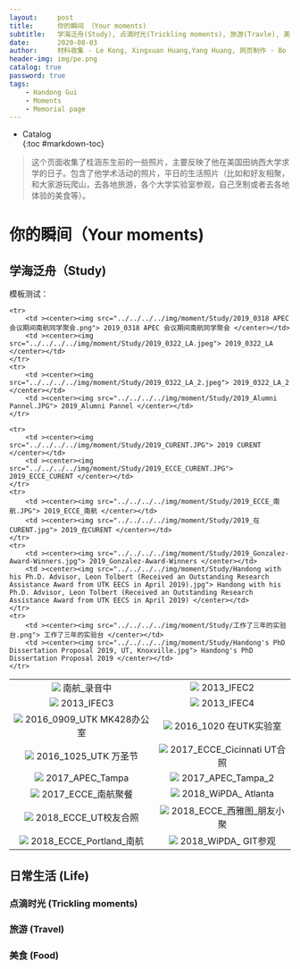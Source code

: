 ```yaml
---
layout:     post
title:      你的瞬间 （Your moments)
subtitle:   学海泛舟(Study), 点滴时光(Trickling moments), 旅游(Travle), 美食(Food)
date:       2020-08-03
author:     材料收集 - Le Kong, Xingxuan Huang,Yang Huang, 网页制作 - Bo Liu
header-img: img/pe.png
catalog: true
password: true
tags:
    - Handong Gui
    - Moments
    - Memorial page
---
```

* Catalog   
{:toc #markdown-toc}

> 这个页面收集了桂涵东生前的一些照片，主要反映了他在美国田纳西大学求学的日子。包含了他学术活动的照片，平日的生活照片（比如和好友相聚，和大家游玩爬山，去各地旅游，各个大学实验室参观，自己烹制或者去各地体验的美食等）。

# 你的瞬间（Your moments)

## 学海泛舟（Study)
模板测试：
<table>
    <tr>
        <td ><center><img src="../../../../img/moment/Study/在南航_录音中.JPG"> 南航_录音中 </center></td>
        <td ><center><img src="../../../../img/moment/Study/2013_IFEC2.JPG"> 2013_IFEC2 </center></td>
    </tr>
    <tr>
        <td ><center><img src="../../../../img/moment/Study/2013_IFEC3.JPG"> 2013_IFEC3 </center></td>
        <td ><center><img src="../../../../img/moment/Study/2013_IFEC4.JPG"> 2013_IFEC4 </center></td>
    </tr>
	<tr>
        <td ><center><img src="../../../../img/moment/Study/2016_0909_UTK_MK428.jpeg"> 2016_0909_UTK MK428办公室</center></td>
        <td ><center><img src="../../../../img/moment/Study/2016_1020_UTK_MK124.jpeg"> 2016_1020 在UTK实验室 </center></td>
    </tr>
    <tr>
        <td ><center><img src="../../../../img/moment/Study/2016_1025_UTK.jpeg"> 2016_1025_UTK 万圣节 </center></td>
        <td ><center><img src="../../../../img/moment/Study/2017 ECCE_Cicinnati group.JPG"> 2017_ECCE_Cicinnati UT合照 </center></td>
    </tr>
	    <tr>
        <td ><center><img src="../../../../img/moment/Study/2017_APEC_Tampa.jpeg"> 2017_APEC_Tampa </center></td>
        <td ><center><img src="../../../../img/moment/Study/2017_APEC_Tampa_2.jpeg"> 2017_APEC_Tampa_2</center></td>
    </tr>
    <tr>
        <td ><center><img src="../../../../img/moment/Study/2017_ECCE_南航聚餐.jpg"> 2017_ECCE_南航聚餐 </center></td>
        <td ><center><img src="../../../../img/moment/Study/2018 WiPDA_ Atlanta.jpeg"> 2018_WiPDA_ Atlanta </center></td>
    </tr>
	<tr>
        <td ><center><img src="../../../../img/moment/Study/2018_ECCE_ UT alumni photo.jpg"> 2018_ECCE_UT校友合照</center></td>
        <td ><center><img src="../../../../img/moment/Study/2018_ECCE_Portland.jpg"> 2018_ECCE_西雅图_朋友小聚 </center></td>
    </tr>
    <tr>
        <td ><center><img src="../../../../img/moment/Study/2018_ECCE_Portland_南航.jpg"> 2018_ECCE_Portland_南航 </center></td>
        <td ><center><img src="../../../../img/moment/Study/2018_WiPDA_ GT.jpeg"> 2018_WiPDA_ GIT参观</center></td>
    </tr>
	
	<tr>
        <td ><center><img src="../../../../img/moment/Study/2019_0318 APEC 会议期间南航同学聚会.png"> 2019_0318 APEC 会议期间南航同学聚会 </center></td>
        <td ><center><img src="../../../../img/moment/Study/2019_0322_LA.jpeg"> 2019_0322_LA </center></td>
    </tr>
    <tr>
        <td ><center><img src="../../../../img/moment/Study/2019_0322_LA_2.jpeg"> 2019_0322_LA_2 </center></td>
        <td ><center><img src="../../../../img/moment/Study/2019_Alumni Pannel.JPG"> 2019_Alumni Pannel </center></td>
    </tr>
	
	<tr>
        <td ><center><img src="../../../../img/moment/Study/2019_CURENT.JPG"> 2019 CURENT </center></td>
        <td ><center><img src="../../../../img/moment/Study/2019_ECCE_CURENT.JPG"> 2019_ECCE_CURENT </center></td>
    </tr>
	<tr>
        <td ><center><img src="../../../../img/moment/Study/2019_ECCE_南航.JPG"> 2019_ECCE_南航 </center></td>
        <td ><center><img src="../../../../img/moment/Study/2019_在CURENT.jpg"> 2019_在CURENT </center></td>
    </tr>
    <tr>
        <td ><center><img src="../../../../img/moment/Study/2019_Gonzalez-Award-Winners.jpg"> 2019_Gonzalez-Award-Winners </center></td>
        <td ><center><img src="../../../../img/moment/Study/Handong with his Ph.D. Advisor, Leon Tolbert (Received an Outstanding Research Assistance Award from UTK EECS in April 2019).jpg"> Handong with his Ph.D. Advisor, Leon Tolbert (Received an Outstanding Research Assistance Award from UTK EECS in April 2019) </center></td>
    </tr>
	<tr>
        <td ><center><img src="../../../../img/moment/Study/工作了三年的实验台.png"> 工作了三年的实验台 </center></td>
        <td ><center><img src="../../../../img/moment/Study/Handong's PhD Dissertation Proposal 2019, UT, Knoxville.jpg"> Handong's PhD Dissertation Proposal 2019 </center></td>
    </tr>
	
</table>

## 日常生活 (Life)

### 点滴时光 (Trickling moments)

### 旅游 (Travel)

### 美食 (Food)



